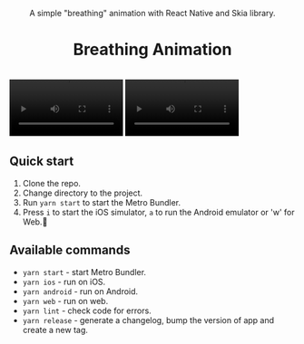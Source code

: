 <p align="center">
  A simple "breathing" animation with React Native and Skia library.
</p>

<h1 align="center">Breathing Animation</h1>
<br>

<video width="200">
  <source src="screen-1.mp4">
</video>

<video width="200">
  <source src="screen-2.mp4">
</video>

## Quick start

1. Clone the repo.
2. Change directory to the project.
3. Run `yarn start` to start the Metro Bundler.
4. Press `i` to start the iOS simulator, `a` to run the Android emulator or 'w' for Web.📱

## Available commands

- `yarn start` - start Metro Bundler.
- `yarn ios` - run on iOS.
- `yarn android` - run on Android.
- `yarn web` - run on web.
- `yarn lint` - check code for errors.
- `yarn release` - generate a changelog, bump the version of app and create a new tag.
